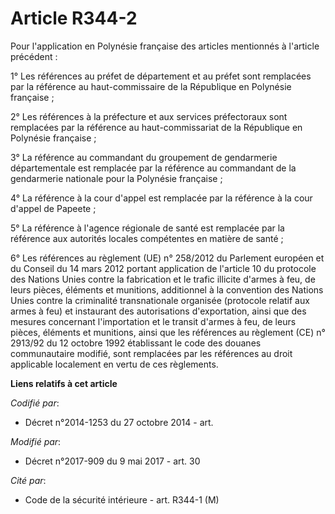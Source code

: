 # Article R344-2

Pour l'application en Polynésie française des articles mentionnés à l'article précédent :

1° Les références au préfet de département et au préfet sont remplacées par la référence au haut-commissaire de la République
en Polynésie française ;

2° Les références à la préfecture et aux services préfectoraux sont remplacées par la référence au haut-commissariat de la
République en Polynésie française ;

3° La référence au commandant du groupement de gendarmerie départementale est remplacée par la référence au commandant de la
gendarmerie nationale pour la Polynésie française ;

4° La référence à la cour d'appel est remplacée par la référence à la cour d'appel de Papeete ;

5° La référence à l'agence régionale de santé est remplacée par la référence aux autorités locales compétentes en matière de
santé ;

6° Les références au règlement (UE) n° 258/2012 du Parlement européen et du Conseil du 14 mars 2012 portant application de
l'article 10 du protocole des Nations Unies contre la fabrication et le trafic illicite d'armes à feu, de leurs pièces,
éléments et munitions, additionnel à la convention des Nations Unies contre la criminalité transnationale organisée
(protocole relatif aux armes à feu) et instaurant des autorisations d'exportation, ainsi que des mesures concernant
l'importation et le transit d'armes à feu, de leurs pièces, éléments et munitions, ainsi que les références au règlement (CE)
n° 2913/92 du 12 octobre 1992 établissant le code des douanes communautaire modifié, sont remplacées par les références au
droit applicable localement en vertu de ces règlements.

**Liens relatifs à cet article**

_Codifié par_:

  - Décret n°2014-1253 du 27 octobre 2014 - art.

_Modifié par_:

  - Décret n°2017-909 du 9 mai 2017 - art. 30

_Cité par_:

  - Code de la sécurité intérieure - art. R344-1 (M)
